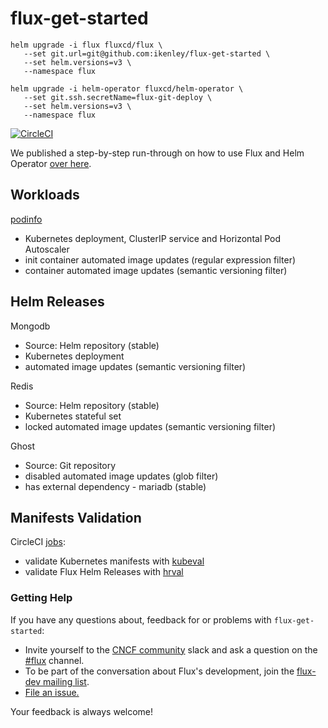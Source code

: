 # flux-get-started

```
helm upgrade -i flux fluxcd/flux \
   --set git.url=git@github.com:ikenley/flux-get-started \
   --set helm.versions=v3 \
   --namespace flux

helm upgrade -i helm-operator fluxcd/helm-operator \
   --set git.ssh.secretName=flux-git-deploy \
   --set helm.versions=v3 \
   --namespace flux
```

[![CircleCI](https://circleci.com/gh/fluxcd/flux-get-started.svg?style=svg)](https://circleci.com/gh/fluxcd/flux-get-started)

We published a step-by-step run-through on how to use Flux and Helm Operator [over
here](https://github.com/fluxcd/flux/blob/master/docs/tutorials/get-started-helm.md).

## Workloads

[podinfo](https://github.com/stefanprodan/podinfo)

- Kubernetes deployment, ClusterIP service and Horizontal Pod Autoscaler
- init container automated image updates (regular expression filter)
- container automated image updates (semantic versioning filter)

## Helm Releases

Mongodb

- Source: Helm repository (stable)
- Kubernetes deployment
- automated image updates (semantic versioning filter)

Redis

- Source: Helm repository (stable)
- Kubernetes stateful set
- locked automated image updates (semantic versioning filter)

Ghost

- Source: Git repository
- disabled automated image updates (glob filter)
- has external dependency - mariadb (stable)

## Manifests Validation

CircleCI [jobs](./.circleci/config.yml):

- validate Kubernetes manifests with [kubeval](https://github.com/instrumenta/kubeval)
- validate Flux Helm Releases with [hrval](https://github.com/stefanprodan/hrval-action)

### <a name="help"></a>Getting Help

If you have any questions about, feedback for or problems with `flux-get-started`:

- Invite yourself to the <a href="https://slack.cncf.io" target="_blank">CNCF community</a>
  slack and ask a question on the [#flux](https://cloud-native.slack.com/messages/flux/)
  channel.
- To be part of the conversation about Flux's development, join the
  [flux-dev mailing list](https://lists.cncf.io/g/cncf-flux-dev).
- [File an issue.](https://github.com/fluxcd/flux/issues/new)

Your feedback is always welcome!
